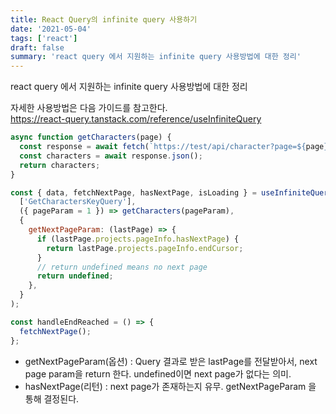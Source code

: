 ```yaml
---
title: React Query의 infinite query 사용하기
date: '2021-05-04'
tags: ['react']
draft: false
summary: 'react query 에서 지원하는 infinite query 사용방법에 대한 정리'
---
```


react query 에서 지원하는 infinite query 사용방법에 대한 정리

자세한 사용방법은 다음 가이드를 참고한다. <br />
https://react-query.tanstack.com/reference/useInfiniteQuery

```js
async function getCharacters(page) {
  const response = await fetch(`https://test/api/character?page=${page}`);
  const characters = await response.json();
  return characters;
}

const { data, fetchNextPage, hasNextPage, isLoading } = useInfiniteQuery(
  ['GetCharactersKeyQuery'],
  ({ pageParam = 1 }) => getCharacters(pageParam),
  {
    getNextPageParam: (lastPage) => {
      if (lastPage.projects.pageInfo.hasNextPage) {
        return lastPage.projects.pageInfo.endCursor;
      }
      // return undefined means no next page
      return undefined;
    },
  }
);

const handleEndReached = () => {
  fetchNextPage();
};
```

- getNextPageParam(옵션) : Query 결과로 받은 lastPage를 전달받아서, next page param을 return 한다. undefined이면 next page가 없다는 의미.
- hasNextPage(리턴) : next page가 존재하는지 유무. getNextPageParam 을 통해 결정된다.
